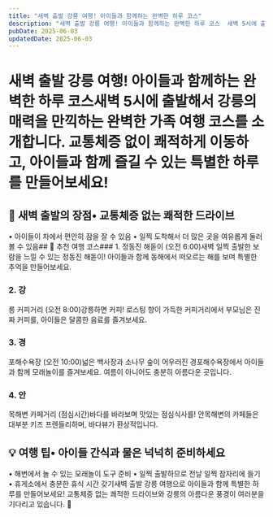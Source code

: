 ```yaml
---
title: "새벽 출발 강릉 여행! 아이들과 함께하는 완벽한 하루 코스"
description: "새벽 출발 강릉 여행! 아이들과 함께하는 완벽한 하루 코스  새벽 5시에 출발해서 강릉의 매력을 만끽하는 완벽한 가족 여행 코스를 소개합니다. 교통체증 없이 쾌적하게 이동하고, 아이들과 함께 즐길 수 있는 특별한 하루를 만들어보세요!   🌅 새벽 출발의 장점  • 교통체증 없는 쾌적한..."
pubDate: 2025-06-03
updatedDate: 2025-06-03
---
```


# 새벽 출발 강릉 여행! 아이들과 함께하는 완벽한 하루 코스새벽 5시에 출발해서 강릉의 매력을 만끽하는 완벽한 가족 여행 코스를 소개합니다. 교통체증 없이 쾌적하게 이동하고, 아이들과 함께 즐길 수 있는 특별한 하루를 만들어보세요!

## 🌅 새벽 출발의 장점• 교통체증 없는 쾌적한 드라이브

• 아이들이 차에서 편안히 잠을 잘 수 있음
• 일찍 도착해서 더 많은 곳을 여유롭게 둘러볼 수 있음## 🚗 추천 여행 코스### 1. 정동진 해돋이 (오전 6:00)새벽 일찍 출발한 보람을 느낄 수 있는 정동진 해돋이! 아이들과 함께 동해에서 떠오르는 해를 보며 특별한 추억을 만들어보세요.

### 2. 강

릉 커피거리 (오전 8:00)강릉하면 커피! 로스팅 향이 가득한 커피거리에서 부모님은 진짜 커피를, 아이들은 달콤한 음료를 즐겨보세요.

### 3. 경

포해수욕장 (오전 10:00)넓은 백사장과 소나무 숲이 어우러진 경포해수욕장에서 아이들과 함께 모래놀이를 즐겨보세요. 여름이 아니어도 충분히 아름다운 곳입니다.

### 4. 안

목해변 카페거리 (점심시간)바다를 바라보며 맛있는 점심식사를! 안목해변의 카페들은 대부분 키즈 프렌들리하며, 바다뷰가 환상적입니다.

## 💡 여행 팁• 아이들 간식과 물은 넉넉히 준비하세요

• 해변에서 놀 수 있는 모래놀이 도구 준비
• 일찍 출발하므로 전날 일찍 잠자리에 들기
• 휴게소에서 충분한 휴식 시간 갖기새벽 출발 강릉 여행으로 아이들과 함께 특별한 하루를 만들어보세요! 교통체증 없는 쾌적한 드라이브와 강릉의 아름다운 풍경이 여러분을 기다리고 있습니다. 🌊